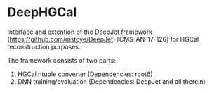 DeepHGCal 
==================

Interface and extention of the DeepJet framework (https://github.com/mstoye/DeepJet) [CMS-AN-17-126] for HGCal reconstruction purposes.

The framework consists of two parts:
1) HGCal ntuple converter (Dependencies: root6)
2) DNN training/evaluation (Dependencies: DeepJet and all therein)
